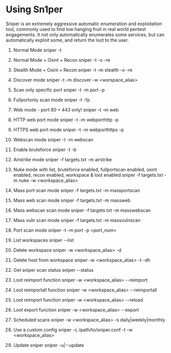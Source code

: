 # Using Sn1per

Sniper is an extremely aggressive automatic enumeration and exploitation tool, commonly used to find low hanging fruit in real
world pentest engagements. It not only automatically enumerates some services, but can automatically exploit some, and return
the loot to the user. 

1. Normal Mode
	sniper -t <TARGET>

2. Normal Mode + Osint + Recon
	sniper -t <TARGET> -o -re

3. Stealth Mode + Osint + Recon
	sniper -t <TARGET> -m stealth -o -re

4. Discover mode
	sniper -t <cidr> -m discover -w <worspace_alias>

5. Scan only specific port
	sniper -t <target> -m port -p <portnum>

6. Fullportonly scan mode
	sniper -t <target> -fp

7. Web mode - port 80 + 443 only!
	sniper -t <target> -m web

8. HTTP web port mode
	sniper -t <target> -m webporthttp -p <port>

9. HTTPS web port mode
	sniper -t <target> -m webporthttps -p <port>

10. Webscan mode
	sniper -t <target> -m webscan 

11. Enable bruteforce
	sniper -t <target> -b

12. Airstrike mode
	sniper -f targets.txt -m airstrike

13. Nuke mode with list, bruteforce enabled, fullportscan enabled, osint enabled, recon enabled, workspace & loot enabled
	sniper -f targets.txt -m nuke -w <workspace_alias>

14. Mass port scan mode
	sniper -f targets.txt -m massportscan

15. Mass web scan mode
	sniper -f targets.txt -m massweb

16. Mass webscan scan mode
	sniper -f targets.txt -m masswebscan

17. Mass vuln scan mode
	sniper -f targets.txt -m massvulnscan

18. Port scan mode
	sniper -t <target> -m port -p <port_num>

19. List workspaces
	sniper --list

20. Delete workspace
	sniper -w <workspace_alias> -d

21. Delete host from workspace
	sniper -w <workspace_alias> -t <target> -dh

22. Get sniper scan status
	sniper --status

23. Loot reimport function
	sniper -w <workspace_alias> --reimport

24. Loot reimportall function
	sniper -w <workspace_alias> --reimportall

25. Loot reimport function
	sniper -w <workspace_alias> --reload

26. Loot export function
	sniper -w <workspace_alias> --export

27. Scheduled scans
	sniper -w <workspace_alias> -s daily|weekly|monthly

28. Use a custom config
	sniper -c /path/to/sniper.conf -t <target> -w <workspace_alias>

29. Update sniper
	sniper -u|--update
